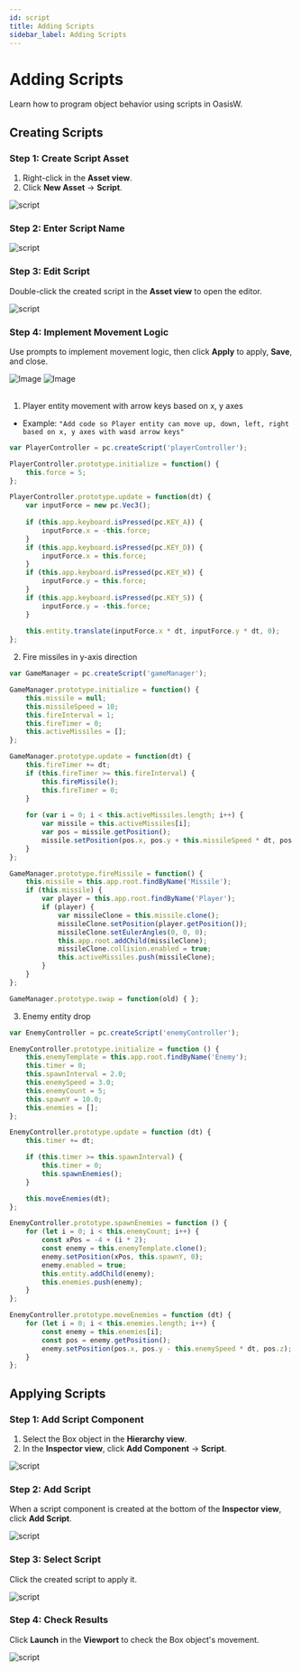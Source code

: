 ```yaml
---
id: script
title: Adding Scripts
sidebar_label: Adding Scripts
---
```


# Adding Scripts

Learn how to program object behavior using scripts in OasisW.

## Creating Scripts

### Step 1: Create Script Asset

1. Right-click in the **Asset view**.
2. Click **New Asset** → **Script**.

![script](/img/tutorial/6_1.png)

### Step 2: Enter Script Name

![script](/img/tutorial/6_2.png)

### Step 3: Edit Script

Double-click the created script in the **Asset view** to open the editor.

![script](/img/tutorial/6_3.png)

### Step 4: Implement Movement Logic

Use prompts to implement movement logic, then click **Apply** to apply, **Save**, and close.

<div style={{display: 'flex', gap: '10px'}}>
  <img src="/img/tutorial/6_4.png" alt="Image" style={{maxWidth: '45%'}} />
  <img src="/img/tutorial/6_5.png" alt="Image" style={{maxWidth: '45%'}} />
</div>
<br />

1. Player entity movement with arrow keys based on x, y axes
- Example: `"Add code so Player entity can move up, down, left, right based on x, y axes with wasd arrow keys"`  

```javascript
var PlayerController = pc.createScript('playerController');

PlayerController.prototype.initialize = function() {
    this.force = 5;
};

PlayerController.prototype.update = function(dt) {
    var inputForce = new pc.Vec3();
    
    if (this.app.keyboard.isPressed(pc.KEY_A)) {
        inputForce.x = -this.force;
    }
    if (this.app.keyboard.isPressed(pc.KEY_D)) {
        inputForce.x = this.force;
    }
    if (this.app.keyboard.isPressed(pc.KEY_W)) {
        inputForce.y = this.force;
    }
    if (this.app.keyboard.isPressed(pc.KEY_S)) {
        inputForce.y = -this.force;
    }
    
    this.entity.translate(inputForce.x * dt, inputForce.y * dt, 0);
};
```

2. Fire missiles in y-axis direction

```javascript
var GameManager = pc.createScript('gameManager');

GameManager.prototype.initialize = function() {
    this.missile = null;
    this.missileSpeed = 10;
    this.fireInterval = 1;
    this.fireTimer = 0;
    this.activeMissiles = [];
};

GameManager.prototype.update = function(dt) {
    this.fireTimer += dt;
    if (this.fireTimer >= this.fireInterval) {
        this.fireMissile();
        this.fireTimer = 0;
    }
    
    for (var i = 0; i < this.activeMissiles.length; i++) {
        var missile = this.activeMissiles[i];
        var pos = missile.getPosition();
        missile.setPosition(pos.x, pos.y + this.missileSpeed * dt, pos.z);
    }
};

GameManager.prototype.fireMissile = function() {
    this.missile = this.app.root.findByName('Missile');
    if (this.missile) {
        var player = this.app.root.findByName('Player');
        if (player) {
            var missileClone = this.missile.clone();
            missileClone.setPosition(player.getPosition());
            missileClone.setEulerAngles(0, 0, 0);
            this.app.root.addChild(missileClone);
            missileClone.collision.enabled = true;
            this.activeMissiles.push(missileClone);
        }
    }
};

GameManager.prototype.swap = function(old) { };
```

3. Enemy entity drop

```javascript
var EnemyController = pc.createScript('enemyController');

EnemyController.prototype.initialize = function () {
    this.enemyTemplate = this.app.root.findByName('Enemy');
    this.timer = 0;
    this.spawnInterval = 2.0;
    this.enemySpeed = 3.0;
    this.enemyCount = 5;
    this.spawnY = 10.0;
    this.enemies = [];
};

EnemyController.prototype.update = function (dt) {
    this.timer += dt;

    if (this.timer >= this.spawnInterval) {
        this.timer = 0;
        this.spawnEnemies();
    }

    this.moveEnemies(dt);
};

EnemyController.prototype.spawnEnemies = function () {
    for (let i = 0; i < this.enemyCount; i++) {
        const xPos = -4 + (i * 2);
        const enemy = this.enemyTemplate.clone();
        enemy.setPosition(xPos, this.spawnY, 0);
        enemy.enabled = true;
        this.entity.addChild(enemy);
        this.enemies.push(enemy);
    }
};

EnemyController.prototype.moveEnemies = function (dt) {
    for (let i = 0; i < this.enemies.length; i++) {
        const enemy = this.enemies[i];
        const pos = enemy.getPosition();
        enemy.setPosition(pos.x, pos.y - this.enemySpeed * dt, pos.z);
    }
};
```

## Applying Scripts

### Step 1: Add Script Component

1. Select the Box object in the **Hierarchy view**.
2. In the **Inspector view**, click **Add Component** → **Script**.

![script](/img/tutorial/6_6.png)

### Step 2: Add Script

When a script component is created at the bottom of the **Inspector view**, click **Add Script**.

![script](/img/tutorial/6_7.png)

### Step 3: Select Script

Click the created script to apply it.

![script](/img/tutorial/6_8.png)

### Step 4: Check Results

Click **Launch** in the **Viewport** to check the Box object's movement.

![script](/img/tutorial/6_9.png)
